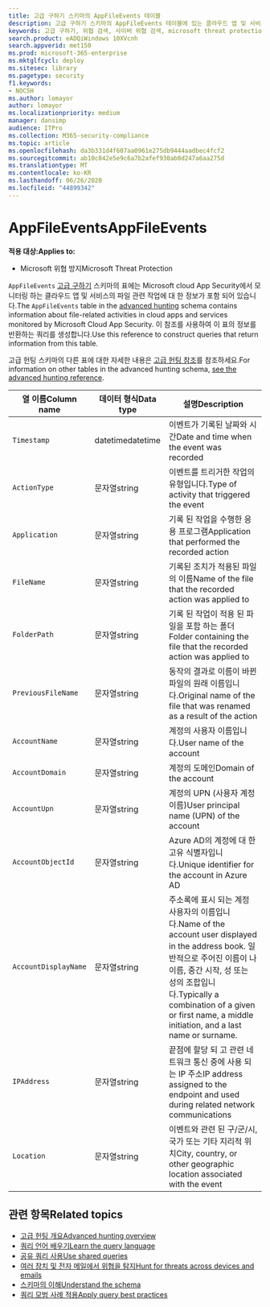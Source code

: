 ```yaml
---
title: 고급 구하기 스키마의 AppFileEvents 테이블
description: 고급 구하기 스키마의 AppFileEvents 테이블에 있는 클라우드 앱 및 서비스와 연결 된 파일 관련 이벤트에 대해 자세히 알아봅니다.
keywords: 고급 구하기, 위협 검색, 사이버 위협 검색, microsoft threat protection, microsoft 365, mtp, m365, 검색, 쿼리, 원격 분석, 스키마 참조, kusto, table, column, data type, description, AppFileEvents, Cloud App Security, MCAS
search.product: eADQiWindows 10XVcnh
search.appverid: met150
ms.prod: microsoft-365-enterprise
ms.mktglfcycl: deploy
ms.sitesec: library
ms.pagetype: security
f1.keywords:
- NOCSH
ms.author: lomayor
author: lomayor
ms.localizationpriority: medium
manager: dansimp
audience: ITPro
ms.collection: M365-security-compliance
ms.topic: article
ms.openlocfilehash: da3b331d4f607aa0961e275db9444aadbec4fcf2
ms.sourcegitcommit: ab10c042e5e9c6a7b2afef930ab0d247a6aa275d
ms.translationtype: MT
ms.contentlocale: ko-KR
ms.lasthandoff: 06/26/2020
ms.locfileid: "44899342"
---
```

# <a name="appfileevents"></a><span data-ttu-id="56933-104">AppFileEvents</span><span class="sxs-lookup"><span data-stu-id="56933-104">AppFileEvents</span></span>

<span data-ttu-id="56933-105">**적용 대상:**</span><span class="sxs-lookup"><span data-stu-id="56933-105">**Applies to:**</span></span>
- <span data-ttu-id="56933-106">Microsoft 위협 방지</span><span class="sxs-lookup"><span data-stu-id="56933-106">Microsoft Threat Protection</span></span>

<span data-ttu-id="56933-107">`AppFileEvents` [고급 구하기](advanced-hunting-overview.md) 스키마의 표에는 Microsoft cloud App Security에서 모니터링 하는 클라우드 앱 및 서비스의 파일 관련 작업에 대 한 정보가 포함 되어 있습니다.</span><span class="sxs-lookup"><span data-stu-id="56933-107">The `AppFileEvents` table in the [advanced hunting](advanced-hunting-overview.md) schema contains information about file-related activities in cloud apps and services monitored by Microsoft Cloud App Security.</span></span> <span data-ttu-id="56933-108">이 참조를 사용하여 이 표의 정보를 반환하는 쿼리를 생성합니다.</span><span class="sxs-lookup"><span data-stu-id="56933-108">Use this reference to construct queries that return information from this table.</span></span>

<span data-ttu-id="56933-109">고급 헌팅 스키마의 다른 표에 대한 자세한 내용은 [고급 헌팅 참조](advanced-hunting-schema-tables.md)를 참조하세요.</span><span class="sxs-lookup"><span data-stu-id="56933-109">For information on other tables in the advanced hunting schema, [see the advanced hunting reference](advanced-hunting-schema-tables.md).</span></span>

| <span data-ttu-id="56933-110">열 이름</span><span class="sxs-lookup"><span data-stu-id="56933-110">Column name</span></span> | <span data-ttu-id="56933-111">데이터 형식</span><span class="sxs-lookup"><span data-stu-id="56933-111">Data type</span></span> | <span data-ttu-id="56933-112">설명</span><span class="sxs-lookup"><span data-stu-id="56933-112">Description</span></span> |
|-------------|-----------|-------------|
| `Timestamp` | <span data-ttu-id="56933-113">datetime</span><span class="sxs-lookup"><span data-stu-id="56933-113">datetime</span></span> | <span data-ttu-id="56933-114">이벤트가 기록된 날짜와 시간</span><span class="sxs-lookup"><span data-stu-id="56933-114">Date and time when the event was recorded</span></span> |
| `ActionType` | <span data-ttu-id="56933-115">문자열</span><span class="sxs-lookup"><span data-stu-id="56933-115">string</span></span> | <span data-ttu-id="56933-116">이벤트를 트리거한 작업의 유형입니다.</span><span class="sxs-lookup"><span data-stu-id="56933-116">Type of activity that triggered the event</span></span> |
| `Application` | <span data-ttu-id="56933-117">문자열</span><span class="sxs-lookup"><span data-stu-id="56933-117">string</span></span> | <span data-ttu-id="56933-118">기록 된 작업을 수행한 응용 프로그램</span><span class="sxs-lookup"><span data-stu-id="56933-118">Application that performed the recorded action</span></span> |
| `FileName` | <span data-ttu-id="56933-119">문자열</span><span class="sxs-lookup"><span data-stu-id="56933-119">string</span></span> | <span data-ttu-id="56933-120">기록된 조치가 적용된 파일의 이름</span><span class="sxs-lookup"><span data-stu-id="56933-120">Name of the file that the recorded action was applied to</span></span> |
| `FolderPath` | <span data-ttu-id="56933-121">문자열</span><span class="sxs-lookup"><span data-stu-id="56933-121">string</span></span> | <span data-ttu-id="56933-122">기록 된 작업이 적용 된 파일을 포함 하는 폴더</span><span class="sxs-lookup"><span data-stu-id="56933-122">Folder containing the file that the recorded action was applied to</span></span> |
| `PreviousFileName` | <span data-ttu-id="56933-123">문자열</span><span class="sxs-lookup"><span data-stu-id="56933-123">string</span></span> | <span data-ttu-id="56933-124">동작의 결과로 이름이 바뀐 파일의 원래 이름입니다.</span><span class="sxs-lookup"><span data-stu-id="56933-124">Original name of the file that was renamed as a result of the action</span></span> |
| `AccountName` | <span data-ttu-id="56933-125">문자열</span><span class="sxs-lookup"><span data-stu-id="56933-125">string</span></span> | <span data-ttu-id="56933-126">계정의 사용자 이름입니다.</span><span class="sxs-lookup"><span data-stu-id="56933-126">User name of the account</span></span> |
| `AccountDomain` | <span data-ttu-id="56933-127">문자열</span><span class="sxs-lookup"><span data-stu-id="56933-127">string</span></span> | <span data-ttu-id="56933-128">계정의 도메인</span><span class="sxs-lookup"><span data-stu-id="56933-128">Domain of the account</span></span> |
| `AccountUpn` | <span data-ttu-id="56933-129">문자열</span><span class="sxs-lookup"><span data-stu-id="56933-129">string</span></span> | <span data-ttu-id="56933-130">계정의 UPN (사용자 계정 이름)</span><span class="sxs-lookup"><span data-stu-id="56933-130">User principal name (UPN) of the account</span></span> |
| `AccountObjectId` | <span data-ttu-id="56933-131">문자열</span><span class="sxs-lookup"><span data-stu-id="56933-131">string</span></span> | <span data-ttu-id="56933-132">Azure AD의 계정에 대 한 고유 식별자입니다.</span><span class="sxs-lookup"><span data-stu-id="56933-132">Unique identifier for the account in Azure AD</span></span> |
| `AccountDisplayName` | <span data-ttu-id="56933-133">문자열</span><span class="sxs-lookup"><span data-stu-id="56933-133">string</span></span> | <span data-ttu-id="56933-134">주소록에 표시 되는 계정 사용자의 이름입니다.</span><span class="sxs-lookup"><span data-stu-id="56933-134">Name of the account user displayed in the address book.</span></span> <span data-ttu-id="56933-135">일반적으로 주어진 이름이 나 이름, 중간 시작, 성 또는 성의 조합입니다.</span><span class="sxs-lookup"><span data-stu-id="56933-135">Typically a combination of a given or first name, a middle initiation, and a last name or surname.</span></span> |
| `IPAddress` | <span data-ttu-id="56933-136">문자열</span><span class="sxs-lookup"><span data-stu-id="56933-136">string</span></span> | <span data-ttu-id="56933-137">끝점에 할당 되 고 관련 네트워크 통신 중에 사용 되는 IP 주소</span><span class="sxs-lookup"><span data-stu-id="56933-137">IP address assigned to the endpoint and used during related network communications</span></span> |
| `Location` | <span data-ttu-id="56933-138">문자열</span><span class="sxs-lookup"><span data-stu-id="56933-138">string</span></span> | <span data-ttu-id="56933-139">이벤트와 관련 된 구/군/시, 국가 또는 기타 지리적 위치</span><span class="sxs-lookup"><span data-stu-id="56933-139">City, country, or other geographic location associated with the event</span></span> |

## <a name="related-topics"></a><span data-ttu-id="56933-140">관련 항목</span><span class="sxs-lookup"><span data-stu-id="56933-140">Related topics</span></span>
- [<span data-ttu-id="56933-141">고급 헌팅 개요</span><span class="sxs-lookup"><span data-stu-id="56933-141">Advanced hunting overview</span></span>](advanced-hunting-overview.md)
- [<span data-ttu-id="56933-142">쿼리 언어 배우기</span><span class="sxs-lookup"><span data-stu-id="56933-142">Learn the query language</span></span>](advanced-hunting-query-language.md)
- [<span data-ttu-id="56933-143">공유 쿼리 사용</span><span class="sxs-lookup"><span data-stu-id="56933-143">Use shared queries</span></span>](advanced-hunting-shared-queries.md)
- [<span data-ttu-id="56933-144">여러 장치 및 전자 메일에서 위협을 탐지</span><span class="sxs-lookup"><span data-stu-id="56933-144">Hunt for threats across devices and emails</span></span>](advanced-hunting-query-emails-devices.md)
- [<span data-ttu-id="56933-145">스키마의 이해</span><span class="sxs-lookup"><span data-stu-id="56933-145">Understand the schema</span></span>](advanced-hunting-schema-tables.md)
- [<span data-ttu-id="56933-146">쿼리 모범 사례 적용</span><span class="sxs-lookup"><span data-stu-id="56933-146">Apply query best practices</span></span>](advanced-hunting-best-practices.md)
